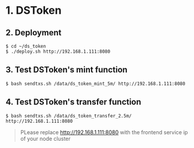 # 1. DSToken

## 2. Deployment

```shell
$ cd ~/ds_token
$ ./deploy.sh http://192.168.1.111:8080
```

## 3. Test DSToken's mint function

```shell
$ bash sendtxs.sh /data/ds_token_mint_5m/ http://192.168.1.111:8080
```

## 4. Test DSToken's transfer function

```shell
$ bash sendtxs.sh /data/ds_token_transfer_2.5m/ http://192.168.1.111:8080
```

> PLease replace http://192.168.1.111:8080 with the frontend service ip of your node cluster

